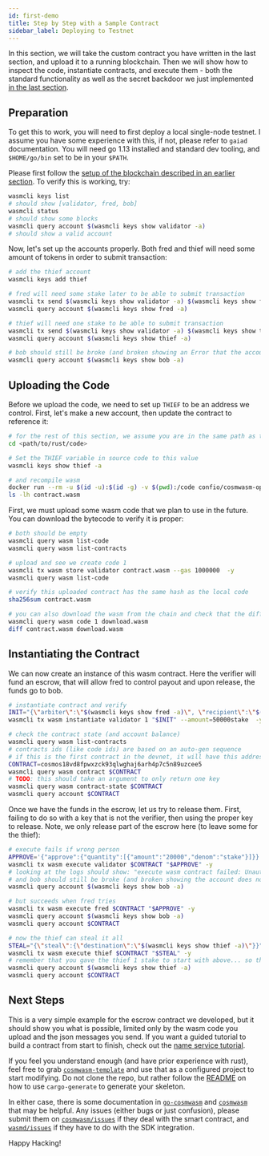 ```yaml
---
id: first-demo
title: Step by Step with a Sample Contract
sidebar_label: Deploying to Testnet
---
```


In this section, we will take the custom contract you have written in the last section, and upload it to a running blockchain. Then we will show how to inspect the code, instantiate contracts, and execute them - both the standard functionality as well as the secret backdoor we just implemented [in the last section](./editing-escrow-contract).

## Preparation

To get this to work, you will need to first deploy a local single-node testnet. I assume you have some experience with this, if not, please refer to `gaiad` documentation. You will need go 1.13 installed and standard dev tooling, and `$HOME/go/bin` set to be in your `$PATH`.

Please first follow the [setup of the blockchain described in an earlier section](./using-the-sdk). To verify this is working, try:

```bash
wasmcli keys list
# should show [validator, fred, bob]
wasmcli status
# should show some blocks
wasmcli query account $(wasmcli keys show validator -a)
# should show a valid account
```

Now, let's set up the accounts properly. Both fred and thief will need some amount of tokens in order to submit transaction:

```bash
# add the thief account
wasmcli keys add thief

# fred will need some stake later to be able to submit transaction
wasmcli tx send $(wasmcli keys show validator -a) $(wasmcli keys show fred -a) 98765stake -y
wasmcli query account $(wasmcli keys show fred -a)

# thief will need one stake to be able to submit transaction
wasmcli tx send $(wasmcli keys show validator -a) $(wasmcli keys show thief -a) 1stake -y
wasmcli query account $(wasmcli keys show thief -a)

# bob should still be broke (and broken showing an Error that the account does not exist)
wasmcli query account $(wasmcli keys show bob -a)
```

## Uploading the Code

Before we upload the code, we need to set up `THIEF` to be an address we control. First, let's make a new account, then update the contract to reference it:

```bash
# for the rest of this section, we assume you are in the same path as the rust contract (Cargo.toml)
cd <path/to/rust/code>

# Set the THIEF variable in source code to this value
wasmcli keys show thief -a

# and recompile wasm
docker run --rm -u $(id -u):$(id -g) -v $(pwd):/code confio/cosmwasm-opt:0.4.1
ls -lh contract.wasm
```

First, we must upload some wasm code that we plan to use in the future. You can download the bytecode to verify it is proper:

```bash
# both should be empty
wasmcli query wasm list-code
wasmcli query wasm list-contracts

# upload and see we create code 1
wasmcli tx wasm store validator contract.wasm --gas 1000000  -y
wasmcli query wasm list-code

# verify this uploaded contract has the same hash as the local code
sha256sum contract.wasm

# you can also download the wasm from the chain and check that the diff between them is empty
wasmcli query wasm code 1 download.wasm
diff contract.wasm download.wasm
```

## Instantiating the Contract

We can now create an instance of this wasm contract. Here the verifier will fund an escrow, that will allow fred to control payout and upon release, the funds go to bob.

```bash
# instantiate contract and verify
INIT="{\"arbiter\":\"$(wasmcli keys show fred -a)\", \"recipient\":\"$(wasmcli keys show bob -a)\", \"end_time\":0, \"end_height\":0}"
wasmcli tx wasm instantiate validator 1 "$INIT" --amount=50000stake  -y

# check the contract state (and account balance)
wasmcli query wasm list-contracts
# contracts ids (like code ids) are based on an auto-gen sequence
# if this is the first contract in the devnet, it will have this address (otherwise, use the result from list-contracts)
CONTRACT=cosmos18vd8fpwxzck93qlwghaj6arh4p7c5n89uzcee5
wasmcli query wasm contract $CONTRACT
# TODO: this should take an argument to only return one key
wasmcli query wasm contract-state $CONTRACT
wasmcli query account $CONTRACT
```

Once we have the funds in the escrow, let us try to release them. First, failing to do so with a key that is not the verifier, then using the proper key to release. Note, we only release part of the escrow here (to leave some for the thief):

```bash
# execute fails if wrong person
APPROVE='{"approve":{"quantity":[{"amount":"20000","denom":"stake"}]}}'
wasmcli tx wasm execute validator $CONTRACT "$APPROVE" -y
# looking at the logs should show: "execute wasm contract failed: Unauthorized"
# and bob should still be broke (and broken showing the account does not exist Error)
wasmcli query account $(wasmcli keys show bob -a)

# but succeeds when fred tries
wasmcli tx wasm execute fred $CONTRACT "$APPROVE" -y
wasmcli query account $(wasmcli keys show bob -a)
wasmcli query account $CONTRACT

# now the thief can steal it all
STEAL="{\"steal\":{\"destination\":\"$(wasmcli keys show thief -a)\"}}"
wasmcli tx wasm execute thief $CONTRACT "$STEAL" -y
# remember that you gave the thief 1 stake to start with above... so this should be 30001
wasmcli query account $(wasmcli keys show thief -a)
wasmcli query account $CONTRACT
```

## Next Steps

This is a very simple example for the escrow contract we developed, but it should show you what is possible, limited only by the wasm code you upload and the json messages you send. If you want a guided tutorial to build a contract from start to finish, check out the [name service tutorial](../name-service/intro).

If you feel you understand enough (and have prior experience with rust), feel free to grab [`cosmwasm-template`](https://github.com/confio/cosmwasm-template) and use that as a configured project to start modifying. Do not clone the repo, but rather follow the [README](https://github.com/confio/cosmwasm-template/blob/master/README.md) on how to use `cargo-generate` to generate your skeleton.

In either case, there is some documentation in [`go-cosmwasm`](https://github.com/confio/go-cosmwasm/blob/master/spec/Index.md) and [`cosmwasm`](https://github.com/confio/cosmwasm/blob/master/README.md) that may be helpful. Any issues (either bugs or just confusion), please submit them on [`cosmwasm/issues`](https://github.com/confio/cosmwasm/issues) if they deal with the smart contract, and [`wasmd/issues`](https://github.com/cosmwasm/wasmd/issues) if they have to do with the SDK integration.

Happy Hacking!
